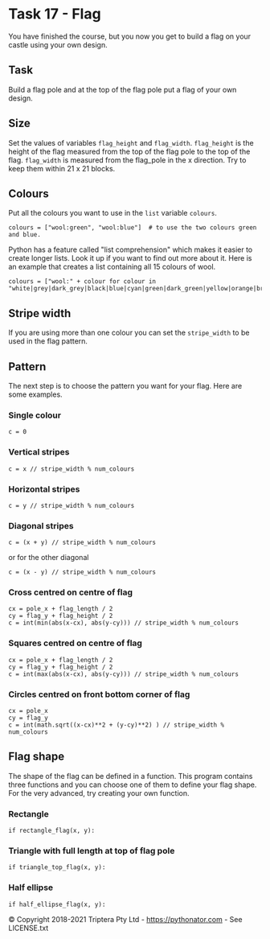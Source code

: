 # Task 17 - Flag
You have finished the course, but you now you get to build a flag on your castle using
    your own design.

## Task
Build a flag pole and at the top of the flag pole put a flag of your own design.

## Size
Set the values of variables `flag_height` and `flag_width`.
`flag_height` is the  height of the flag measured from the top
of the flag pole to the top of the flag. `flag_width` is measured from
the flag_pole in the x direction. Try to keep them within 21 x 21 blocks.

## Colours
Put all the colours you want to use in the `list` variable `colours`.

    colours = ["wool:green", "wool:blue"]  # to use the two colours green and blue.

Python has a feature called "list comprehension" which makes it easier to create longer lists.
Look it up if you want to find out more about it. Here is an example that creates a list containing
all 15 colours of wool.

    colours = ["wool:" + colour for colour in "white|grey|dark_grey|black|blue|cyan|green|dark_green|yellow|orange|brown|red|pink|magenta|violet".split("|")]

## Stripe width
If you are using more than one colour you can set the `stripe_width` to be used in the flag pattern.

## Pattern
The next step is to choose the pattern you want for your flag. Here are some examples.

### Single colour

    c = 0

### Vertical stripes

    c = x // stripe_width % num_colours

### Horizontal stripes

    c = y // stripe_width % num_colours

### Diagonal stripes

    c = (x + y) // stripe_width % num_colours

or for the other diagonal

    c = (x - y) // stripe_width % num_colours

### Cross centred on centre of flag

    cx = pole_x + flag_length / 2
    cy = flag_y + flag_height / 2
    c = int(min(abs(x-cx), abs(y-cy))) // stripe_width % num_colours


### Squares centred on centre of flag

    cx = pole_x + flag_length / 2
    cy = flag_y + flag_height / 2
    c = int(max(abs(x-cx), abs(y-cy))) // stripe_width % num_colours

### Circles centred on front bottom corner of flag

    cx = pole_x
    cy = flag_y
    c = int(math.sqrt((x-cx)**2 + (y-cy)**2) ) // stripe_width % num_colours

## Flag shape

The shape of the flag can be defined in a function. This program contains
three functions and you can choose one of them to define your flag shape.
For the very advanced, try creating your own function.

### Rectangle

    if rectangle_flag(x, y):

### Triangle with full length at top of flag pole

    if triangle_top_flag(x, y):

### Half ellipse

    if half_ellipse_flag(x, y):

© Copyright 2018-2021 Triptera Pty Ltd - https://pythonator.com - See LICENSE.txt
